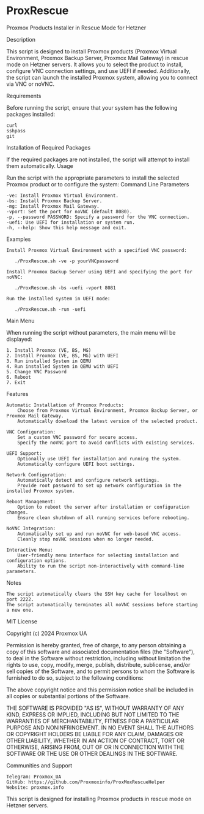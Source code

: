 # ProxRescue
Proxmox Products Installer in Rescue Mode for Hetzner


Description

This script is designed to install Proxmox products (Proxmox Virtual Environment, Proxmox Backup Server, Proxmox Mail Gateway) in rescue mode on Hetzner servers. It allows you to select the product to install, configure VNC connection settings, and use UEFI if needed. Additionally, the script can launch the installed Proxmox system, allowing you to connect via VNC or noVNC.


Requirements

Before running the script, ensure that your system has the following packages installed:

    curl
    sshpass
    git

Installation of Required Packages

If the required packages are not installed, the script will attempt to install them automatically.
Usage

Run the script with the appropriate parameters to install the selected Proxmox product or to configure the system:
Command Line Parameters

    -ve: Install Proxmox Virtual Environment.
    -bs: Install Proxmox Backup Server.
    -mg: Install Proxmox Mail Gateway.
    -vport: Set the port for noVNC (default 8080).
    -p, --password PASSWORD: Specify a password for the VNC connection.
    -uefi: Use UEFI for installation or system run.
    -h, --help: Show this help message and exit.

Examples

    Install Proxmox Virtual Environment with a specified VNC password:    

       ./ProxRescue.sh -ve -p yourVNCpassword

    Install Proxmox Backup Server using UEFI and specifying the port for noVNC:

       ./ProxRescue.sh -bs -uefi -vport 8081

    Run the installed system in UEFI mode:

       ./ProxRescue.sh -run -uefi

Main Menu

When running the script without parameters, the main menu will be displayed:

    1. Install Proxmox (VE, BS, MG)
    2. Install Proxmox (VE, BS, MG) with UEFI
    3. Run installed System in QEMU
    4. Run installed System in QEMU with UEFI
    5. Change VNC Password
    6. Reboot
    7. Exit

Features

    Automatic Installation of Proxmox Products:
        Choose from Proxmox Virtual Environment, Proxmox Backup Server, or Proxmox Mail Gateway.
        Automatically download the latest version of the selected product.

    VNC Configuration:
        Set a custom VNC password for secure access.
        Specify the noVNC port to avoid conflicts with existing services.

    UEFI Support:
        Optionally use UEFI for installation and running the system.
        Automatically configure UEFI boot settings.

    Network Configuration:
        Automatically detect and configure network settings.
        Provide root password to set up network configuration in the installed Proxmox system.

    Reboot Management:
        Option to reboot the server after installation or configuration changes.
        Ensure clean shutdown of all running services before rebooting.

    NoVNC Integration:
        Automatically set up and run noVNC for web-based VNC access.
        Cleanly stop noVNC sessions when no longer needed.

    Interactive Menu:
        User-friendly menu interface for selecting installation and configuration options.
        Ability to run the script non-interactively with command-line parameters.

Notes

    The script automatically clears the SSH key cache for localhost on port 2222.
    The script automatically terminates all noVNC sessions before starting a new one.

MIT License

Copyright (c) 2024 Proxmox UA

Permission is hereby granted, free of charge, to any person obtaining a copy
of this software and associated documentation files (the "Software"), to deal
in the Software without restriction, including without limitation the rights
to use, copy, modify, merge, publish, distribute, sublicense, and/or sell
copies of the Software, and to permit persons to whom the Software is
furnished to do so, subject to the following conditions:

The above copyright notice and this permission notice shall be included in all
copies or substantial portions of the Software.

THE SOFTWARE IS PROVIDED "AS IS", WITHOUT WARRANTY OF ANY KIND, EXPRESS OR
IMPLIED, INCLUDING BUT NOT LIMITED TO THE WARRANTIES OF MERCHANTABILITY,
FITNESS FOR A PARTICULAR PURPOSE AND NONINFRINGEMENT. IN NO EVENT SHALL THE
AUTHORS OR COPYRIGHT HOLDERS BE LIABLE FOR ANY CLAIM, DAMAGES OR OTHER
LIABILITY, WHETHER IN AN ACTION OF CONTRACT, TORT OR OTHERWISE, ARISING FROM,
OUT OF OR IN CONNECTION WITH THE SOFTWARE OR THE USE OR OTHER DEALINGS IN THE
SOFTWARE. 

Communities and Support

    Telegram: Proxmox_UA
    GitHub: https://github.com/Proxmoxinfo/ProxMoxRescueHelper
    Website: proxmox.info

This script is designed for installing Proxmox products in rescue mode on Hetzner servers.